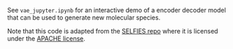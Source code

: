 See `vae_jupyter.ipynb` for an interactive demo of a encoder decoder model that can be used to generate new molecular species.

Note that this code is adapted from the [SELFIES repo](https://github.com/aspuru-guzik-group/selfies) 
where it is licensed under the [APACHE license](https://github.com/aspuru-guzik-group/selfies/blob/master/LICENSE).
